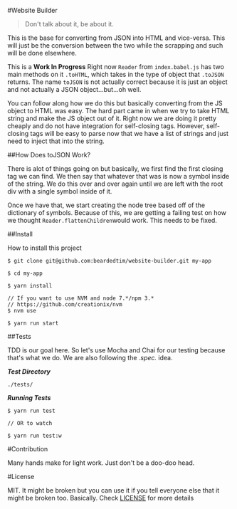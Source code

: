 #Website Builder

> Don't talk about it, be about it.

This is the base for converting from JSON into HTML and vice-versa. This will just be the conversion between the two while the scrapping and such will be done elsewhere. 

This is a **Work In Progress** Right now `Reader` from `index.babel.js` has two main methods on it `.toHTML`, which takes in the type of object that `.toJSON` returns. The name `toJSON` is not actually correct because it is just an object and not actually a JSON object...but...oh well.

You can follow along how we do this but basically converting from the JS object to HTML was easy. The hard part came in when we try to take HTML string and make the JS object out of it. Right now we are doing it pretty cheaply and do not have integration for self-closing tags. However, self-closing tags will be easy to parse now that we have a list of strings and just need to inject that into the string.


##How Does toJSON Work?

There is alot of things going on but basically, we first find the first closing tag we can find. We then say that whatever that was is now a symbol inside of the string. We do this over and over again until we are left with the root div with a single symbol inside of it. 

Once we have that, we start creating the node tree based off of the dictionary of symbols. Because of this, we are getting a failing test on how we thought `Reader.flattenChildren`would work. This needs to be fixed.


##Install

How to install this project

```
$ git clone git@github.com:beardedtim/website-builder.git my-app

$ cd my-app

$ yarn install

// If you want to use NVM and node 7.*/npm 3.*
// https://github.com/creationix/nvm
$ nvm use

$ yarn run start
```


##Tests

TDD is our goal here. So let's use Mocha and Chai for our testing because that's what we do. We are also following the *.spec.* idea.

_**Test Directory**_

`./tests/`

_**Running Tests**_

```
$ yarn run test

// OR to watch

$ yarn run test:w
```

#Contribution

Many hands make for light work. Just don't be a doo-doo head.

#License

MIT. It might be broken but you can use it if you tell everyone else that it might be broken too. Basically. Check [LICENSE](./LICENSE.md) for more details
